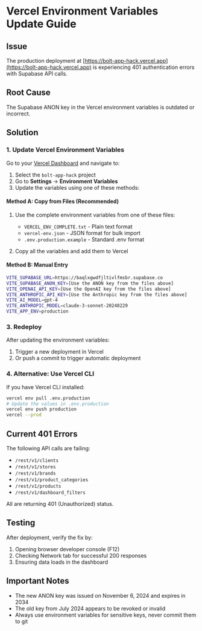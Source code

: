# Vercel Environment Variables Update Guide

## Issue
The production deployment at [https://bolt-app-hack.vercel.app](https://bolt-app-hack.vercel.app) is experiencing 401 authentication errors with Supabase API calls.

## Root Cause
The Supabase ANON key in the Vercel environment variables is outdated or incorrect.

## Solution

### 1. Update Vercel Environment Variables

Go to your [Vercel Dashboard](https://vercel.com/dashboard) and navigate to:
1. Select the `bolt-app-hack` project
2. Go to **Settings** → **Environment Variables**
3. Update the variables using one of these methods:

#### Method A: Copy from Files (Recommended)
1. Use the complete environment variables from one of these files:
   - `VERCEL_ENV_COMPLETE.txt` - Plain text format
   - `vercel-env.json` - JSON format for bulk import
   - `.env.production.example` - Standard .env format

2. Copy all the variables and add them to Vercel

#### Method B: Manual Entry
```bash
VITE_SUPABASE_URL=https://baqlxgwdfjltivlfmsbr.supabase.co
VITE_SUPABASE_ANON_KEY=[Use the ANON key from the files above]
VITE_OPENAI_API_KEY=[Use the OpenAI key from the files above]
VITE_ANTHROPIC_API_KEY=[Use the Anthropic key from the files above]
VITE_AI_MODEL=gpt-4
VITE_ANTHROPIC_MODEL=claude-3-sonnet-20240229
VITE_APP_ENV=production
```

### 3. Redeploy

After updating the environment variables:
1. Trigger a new deployment in Vercel
2. Or push a commit to trigger automatic deployment

### 4. Alternative: Use Vercel CLI

If you have Vercel CLI installed:
```bash
vercel env pull .env.production
# Update the values in .env.production
vercel env push production
vercel --prod
```

## Current 401 Errors

The following API calls are failing:
- `/rest/v1/clients`
- `/rest/v1/stores`
- `/rest/v1/brands`
- `/rest/v1/product_categories`
- `/rest/v1/products`
- `/rest/v1/dashboard_filters`

All are returning 401 (Unauthorized) status.

## Testing

After deployment, verify the fix by:
1. Opening browser developer console (F12)
2. Checking Network tab for successful 200 responses
3. Ensuring data loads in the dashboard

## Important Notes

- The new ANON key was issued on November 6, 2024 and expires in 2034
- The old key from July 2024 appears to be revoked or invalid
- Always use environment variables for sensitive keys, never commit them to git
